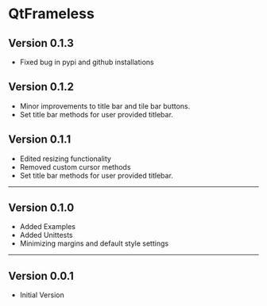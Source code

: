 # QtFrameless

## Version 0.1.3

-   Fixed bug in pypi and github installations

## Version 0.1.2

-   Minor improvements to title bar and tile bar buttons.
-   Set title bar methods for user provided titlebar.

## Version 0.1.1

-   Edited resizing functionality
-   Removed custom cursor methods
-   Set title bar methods for user provided titlebar.

---------------------------

## Version 0.1.0

-   Added Examples
-   Added Unittests
-   Minimizing margins and default style settings

----------------------------

## Version 0.0.1

-   Initial Version
